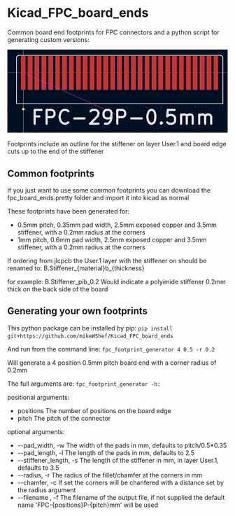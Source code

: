 # Kicad_FPC_board_ends
Common board end footprints for FPC connectors and a python script for generating custom versions:

![Example footprint 1](Example1.PNG)

Footprints include an outline for the stiffener on layer User.1 and board edge cuts up to the end of the stiffener

## Common footprints
If you just want to use some common footprints you can download the fpc_board_ends.pretty folder and import it into kicad as normal

These footprints have been generated for:
- 0.5mm pitch, 0.35mm pad width, 2.5mm exposed copper and 3.5mm stiffener, with a 0.2mm radius at the corners 
- 1mm pitch, 0.6mm pad width, 2.5mm exposed copper and 3.5mm stiffener, with a 0.2mm radius at the corners 

If ordering from jlcpcb the User.1 layer with the stiffener on should be renamed to:
B.Stiffener_{material}b_{thickness}

for example:
B.Stiffener_pib_0.2
Would indicate a polyimide stiffener 0.2mm thick on the back side of the board

## Generating your own footprints
This python package can be installed by pip:
`pip install git+https://github.com/mikeWShef/Kicad_FPC_board_ends`

And run from the command line:
`fpc_footprint_generator 4 0.5 -r 0.2`

Will generate a 4 position 0.5mm pitch board end with a corner radius of 0.2mm

The full arguments are:
`fpc_footprint_generator -h:`

positional arguments:
- positions             The number of positions on the board edge
- pitch                 The pitch of the connector

optional arguments:
-  --pad_width, -w The width of the pads in mm, defaults to pitch/0.5*0.35
-  --pad_length, -l The length of the pads in mm, defaults to 2.5
-  --stiffener_length, -s The length of the stiffener in mm, in layer User.1, defaults to 3.5
-  --radius, -r The radius of the fillet/chamfer at the corners in mm
-  --chamfer, -c If set the corners will be chanfered with a distance set by the radius argument
-  --filename , -f The filename of the output file, if not supplied the default name 'FPC-{positions}P-{pitch}mm' will be used